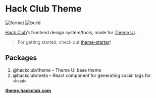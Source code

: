 # Hack Club Theme

![format](https://github.com/hackclub/theme/workflows/format/badge.svg)
![build](https://github.com/hackclub/theme/workflows/build/badge.svg)

[Hack Club](https://hackclub.com)’s frontend design system/tools,
made for [Theme UI](https://theme-ui.com).

> For getting started, check out [theme-starter](https://github.com/hackclub/theme-starter)!

## Packages

1. @hackclub/theme – Theme UI base theme
2. @hackclub/meta – React component for generating social tags for `<head>`

[**theme.hackclub.com**](https://theme.hackclub.com)
